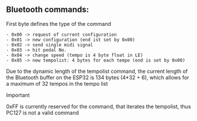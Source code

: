 ## Bluetooth commands:
First byte defines the type of the command
```
- 0x00 -> request of current configuration
- 0x01 -> new configuration (end ist set by 0x00)
- 0x02 -> send single midi signal
- 0x03 -> hit pedal No.
- 0x04 -> change speed (tempo is 4 byte float in LE) 
- 0x05 -> new tempolist: 4 bytes for each tempo (end is set by 0x00)  
```
Due to the dynamic length of the tempolist command, the current length of the Bluetooth buffer on the ESP32 is 134 bytes (4\*32 + 6), which allows for a maximum of 32 tempos in the tempo list  

>[!IMPORTANT]
> 0xFF is currently reserved for the command, that iterates the tempolist, thus PC127 is not a valid command
